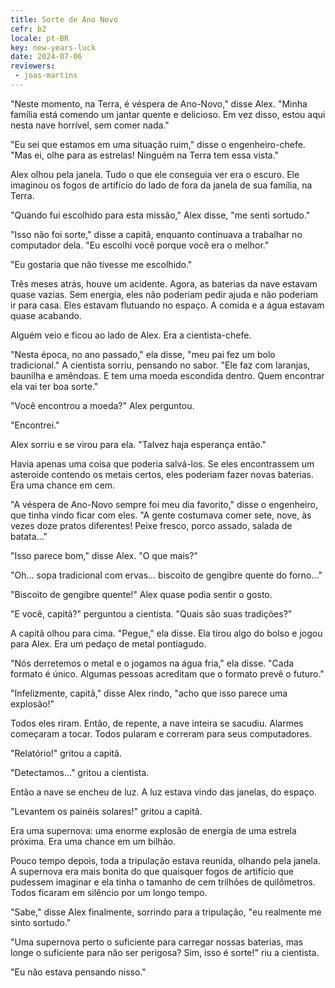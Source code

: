 ```yaml
---
title: Sorte de Ano Novo
cefr: b2
locale: pt-BR
key: new-years-luck
date: 2024-07-06
reviewers:
 - joas-martins
---
```


"Neste momento, na Terra, é véspera de Ano-Novo," disse Alex. "Minha família está comendo um jantar quente e delicioso. Em vez disso, estou aqui nesta nave horrível, sem comer nada."

"Eu sei que estamos em uma situação ruim," disse o engenheiro-chefe. "Mas ei, olhe para as estrelas! Ninguém na Terra tem essa vista."

Alex olhou pela janela. Tudo o que ele conseguia ver era o escuro. Ele imaginou os fogos de artifício do lado de fora da janela de sua família, na Terra.

"Quando fui escolhido para esta missão," Alex disse, "me senti sortudo."

"Isso não foi sorte," disse a capitã, enquanto continuava a trabalhar no computador dela. "Eu escolhi você porque você era o melhor."

"Eu gostaria que não tivesse me escolhido."

Três meses atrás, houve um acidente. Agora, as baterias da nave estavam quase vazias. Sem energia, eles não poderiam pedir ajuda e não poderiam ir para casa. Eles estavam flutuando no espaço. A comida e a água estavam quase acabando.

Alguém veio e ficou ao lado de Alex. Era a cientista-chefe.

"Nesta época, no ano passado," ela disse, "meu pai fez um bolo tradicional." A cientista sorriu, pensando no sabor. "Ele faz com laranjas, baunilha e amêndoas. E tem uma moeda escondida dentro. Quem encontrar ela vai ter boa sorte."

"Você encontrou a moeda?" Alex perguntou.

"Encontrei."

Alex sorriu e se virou para ela. "Talvez haja esperança então."

Havia apenas uma coisa que poderia salvá-los. Se eles encontrassem um asteroide contendo os metais certos, eles poderiam fazer novas baterias. Era uma chance em cem.

"A véspera de Ano-Novo sempre foi meu dia favorito," disse o engenheiro, que tinha vindo ficar com eles. "A gente costumava comer sete, nove, às vezes doze pratos diferentes! Peixe fresco, porco assado, salada de batata..."

"Isso parece bom," disse Alex. "O que mais?"

"Oh... sopa tradicional com ervas... biscoito de gengibre quente do forno..."

"Biscoito de gengibre quente!" Alex quase podia sentir o gosto.

"E você, capitã?" perguntou a cientista. "Quais são suas tradições?"

A capitã olhou para cima. "Pegue," ela disse. Ela tirou algo do bolso e jogou para Alex. Era um pedaço de metal pontiagudo.

"Nós derretemos o metal e o jogamos na água fria," ela disse. "Cada formato é único. Algumas pessoas acreditam que o formato prevê o futuro."

"Infelizmente, capitã," disse Alex rindo, "acho que isso parece uma explosão!"

Todos eles riram. Então, de repente, a nave inteira se sacudiu. Alarmes começaram a tocar. Todos pularam e correram para seus computadores.

"Relatório!" gritou a capitã.

"Detectamos..." gritou a cientista.

Então a nave se encheu de luz. A luz estava vindo das janelas, do espaço.

"Levantem os painéis solares!" gritou a capitã.

Era uma supernova: uma enorme explosão de energia de uma estrela próxima. Era uma chance em um bilhão.

Pouco tempo depois, toda a tripulação estava reunida, olhando pela janela. A supernova era mais bonita do que quaisquer fogos de artifício que pudessem imaginar e ela tinha o tamanho de cem trilhões de quilômetros. Todos ficaram em silêncio por um longo tempo.

"Sabe," disse Alex finalmente, sorrindo para a tripulação, "eu realmente me sinto sortudo."

"Uma supernova perto o suficiente para carregar nossas baterias, mas longe o suficiente para não ser perigosa? Sim, isso é sorte!" riu a cientista.

"Eu não estava pensando nisso."